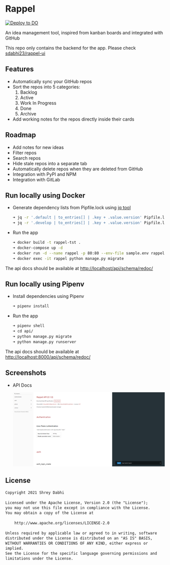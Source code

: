 # Rappel

[![Deploy to DO](https://www.deploytodo.com/do-btn-blue-ghost.svg)](https://cloud.digitalocean.com/apps/new?repo=https://github.com/sdabhi23/rappel/tree/master)

An idea management tool, inspired from kanban boards and integrated with GitHub

This repo only contains the backend for the app. Please check [sdabhi23/rappel-ui](https://github.com/sdabhi23/rappel-ui)

## Features

- Automatically sync your GitHub repos
- Sort the repos into 5 categories:
  1. Backlog
  2. Active
  3. Work In Progress
  4. Done
  5. Archive
- Add working notes for the repos directly inside their cards

## Roadmap

- Add notes for new ideas
- Filter repos
- Search repos
- Hide stale repos into a separate tab
- Automatically delete repos when they are deleted from GitHub
- Integration with PyPI and NPM
- Integration with GitLab

## Run locally using Docker

- Generate dependency lists from Pipfile.lock using [jq tool](https://stedolan.github.io/jq/)

  ```bash
  ➜ jq -r '.default | to_entries[] | .key + .value.version' Pipfile.lock > requirements.txt
  ➜ jq -r '.develop | to_entries[] | .key + .value.version' Pipfile.lock > requirements-dev.txt
  ```

- Run the app

  ```bash
  ➜ docker build -t rappel-tst .
  ➜ docker-compose up -d
  ➜ docker run -d --name rappel -p 80:80 --env-file sample.env rappel-tst
  ➜ docker exec -it rappel python manage.py migrate
  ```

The api docs should be available at <http://localhost/api/schema/redoc/>

## Run locally using Pipenv

- Install dependencies using Pipenv

  ```bash
  ➜ pipenv install
  ```

- Run the app

  ```bash
  ➜ pipenv shell
  ➜ cd api/
  ➜ python manage.py migrate
  ➜ python manage.py runserver
  ```

The api docs should be available at <http://localhost:8000/api/schema/redoc/>

## Screenshots

- API Docs

  ![api-docs](screenshots/api-docs.png)

## License

```
Copyright 2021 Shrey Dabhi

Licensed under the Apache License, Version 2.0 (the "License");
you may not use this file except in compliance with the License.
You may obtain a copy of the License at

    http://www.apache.org/licenses/LICENSE-2.0

Unless required by applicable law or agreed to in writing, software
distributed under the License is distributed on an "AS IS" BASIS,
WITHOUT WARRANTIES OR CONDITIONS OF ANY KIND, either express or implied.
See the License for the specific language governing permissions and
limitations under the License.
```
